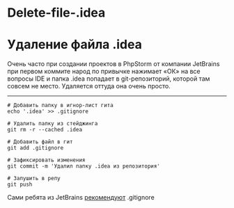 # Delete-file-.idea


# Удаление файла .idea 

Очень часто при создании проектов в PhpStorm от компании JetBrains при первом коммите народ по привычке нажимает «ОК» на все вопросы IDE и папка .idea попадает в git-репозиторий, которой там совсем не место. Удаляется оттуда она очень просто.
____

```
# Добавить папку в игнор-лист гита
echo '.idea' >> .gitignore
 
# Удалить папку из стейджинга
git rm -r --cached .idea
 
# Добавить файл в гит
git add .gitignore
 
# Зафиксировать изменения
git commit -m 'Удалил папку .idea из репозитория'
 
# Запушить в репу
git push
```

Сами ребята из JetBrains [рекомендуют](https://github.com/github/gitignore/blob/master/Global/JetBrains.gitignore) .gitignore
